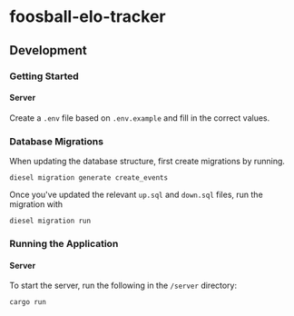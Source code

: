 # foosball-elo-tracker

## Development

### Getting Started

#### Server

Create a `.env` file based on `.env.example` and fill in the correct values.

### Database Migrations

When updating the database structure, first create migrations by running.

```shell
diesel migration generate create_events
```

Once you've updated the relevant `up.sql` and `down.sql` files, run the migration with

```shell
diesel migration run
```

### Running the Application

#### Server

To start the server, run the following in the `/server` directory:

```shell
cargo run
```
